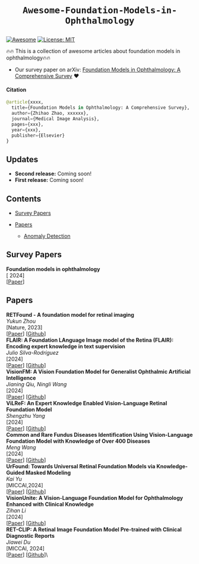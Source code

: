# <p align=center>`Awesome-Foundation-Models-in-Ophthalmology`</p> # 

[![Awesome](https://cdn.rawgit.com/sindresorhus/awesome/d7305f38d29fed78fa85652e3a63e154dd8e8829/media/badge.svg)](https://github.com/amirhossein-kz/Awesome-Diffusion-Models-in-Medical-Imaging) 
[![License: MIT](https://img.shields.io/badge/License-MIT-green.svg)](https://opensource.org/licenses/MIT)

:fire::fire: This is a collection of awesome articles about foundation models in ophthalmology:fire::fire:


- Our survey paper on arXiv: [Foundation Models in Ophthalmology: A Comprehensive Survey](https://arxiv.org/abs/xxx) :heart:

#### Citation
```python
@article{xxxx,
  title={Foundation Models in Ophthalmology: A Comprehensive Survey},
  author={Zhihao Zhao, xxxxxx},
  journal={Medical Image Analysis},
  pages={xxx},
  year={xxx},
  publisher={Elsevier}
}
```

## Updates
- **Second release:** Coming soon!
- **First release:** Coming soon!

## Contents
- [Survey Papers](#survey-papers)

- [Papers](#papers)
  - [Anomaly Detection](#anomaly-detection)

  
## Survey Papers

**Foundation models in ophthalmology** \
[ 2024] \
[[Paper](https://bjo.bmj.com/content/108/10/1341)]



## Papers

**RETFound - A foundation model for retinal imaging** \
*Yukun Zhou* \
[Nature, 2023]<br>
[[Paper](https://www.nature.com/articles/s41586-023-06555-x)] [[Github](https://github.com/rmaphoh/RETFound_MAE)]\
**FLAIR: A Foundation LAnguage Image model of the Retina (FLAIR): Encoding expert knowledge in text supervision**\
*Julio Silva-Rodríguez*\
[2024]<br>
[[Paper](https://www.sciencedirect.com/science/article/pii/S1361841524002822)] [[Github](https://github.com/jusiro/FLAIR)]\
**VisionFM: A Vision Foundation Model for Generalist Ophthalmic Artificial Intelligence**\
*Jianing Qiu, Ningli Wang*\
[2024]<br>
[[Paper](https://arxiv.org/abs/2310.04992)] [[Github](https://github.com/ABILab-CUHK/VisionFM)]\
**ViLReF: An Expert Knowledge Enabled Vision-Language Retinal Foundation Model**\
*Shengzhu Yang*\
[2024]<br>
[[Paper](https://arxiv.org/abs/2408.10894)] [[Github](https://github.com/t6yang/vilref)]\
**Common and Rare Fundus Diseases Identification Using Vision-Language Foundation Model with Knowledge of Over 400 Diseases**\
*Meng Wang*\
[2024]<br>
[[Paper](https://arxiv.org/abs/2406.09317)] [[Github](https://github.com/LooKing9218/RetiZero)]\
**UrFound: Towards Universal Retinal Foundation Models via Knowledge-Guided Masked Modeling**\
*Kai Yu*\
[MICCAI,2024]<br>
[[Paper](https://papers.miccai.org/miccai-2024/paper/1942_paper.pdf)] [[Github](https://github.com/yukkai/UrFound)]\
**VisionUnite: A Vision-Language Foundation Model for Ophthalmology Enhanced with Clinical Knowledge**\
*Zihan Li*\
[2024]<br>
[[Paper](https://arxiv.org/abs/2408.02865)] [[Github](https://github.com/HUANGLIZI/VisionUnite.git)]\
**RET-CLIP: A Retinal Image Foundation Model Pre-trained with Clinical Diagnostic Reports**\
*Jiawei Du*\
[MICCAI, 2024]<br>
[[Paper](https://www.arxiv.org/abs/2405.14137)] [[Github](https://github.com/sStonemason/RET-CLIP)]\



